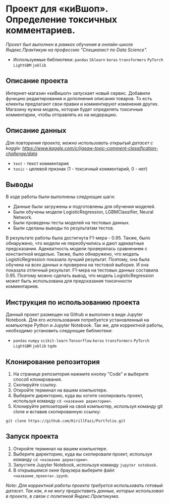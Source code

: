 # Проект для «киВшоп». Определение токсичных комментариев.

*Проект был выполнен в рамках обучения в онлайн-школе Яндекс.Практикум на профессию "Специалист по Data Science".*
- Используемые библиотеки: `pandas` `Sklearn` `keras` `transformers` `PyTorch` `LightGBM` `joblib`

## Описание проекта
Интернет-магазин «киВишоп» запускает новый сервис. 
Добавили функцию редактирования и дополнения описания товаров. То есть клиенты предлагают свои правки и комментируют изменения других. 
Магазину нужна модель, которая будет определять токсичные комментарии, чтобы отправлять их на модерацию.

## Описание данных
*Для повторения проекта, можно использовать открытый датасет с kaggle: https://www.kaggle.com/c/jigsaw-toxic-comment-classification-challenge/data*

- `text` - текст комментария
- `toxic` - целевой признак (1 - токсичный комментарий, 0 - нет)

## Выводы

В ходе работы были выполнены следующие шаги:

- Данные были загружены и подготовлены для обучения моделей.
- Были обучены модели LogisticRegression, LGBMClassifier, Neural Network.
- Были проведены тесты моделей на тестовых данных.
- Были сделаны выводы по результатам тестов.

В результате работы была достигнута F1-мера - 0.95.
Также, было обнаружено, что модели не переобучились и дают адекватные предсказания. 
Адекватность модели проверялась сравнением с константной моделью. 
Также, было обнаружено, что модель LogisticRegression показала лучший результат. 
Поэтому, она была обучена на всех данных и проверена на тестовой выборке. 
И она показала отличный результат. F1-мера на тестовых данных составила 0.95. 
Поэтому можно сделать вывод, что модель LogisticRegression может быть использована для предсказания токсичности комментариев.


## Инструкция по использованию проекта
Данный проект размещен на Github и выполнен в виде Jupyter Notebook. Для его использования потребуется установленный на компьютере Python и Jupyter Notebook. Так же, для корректной работы, необходимо установить следующие библиотеки:
- `pandas` `numpy` `scikit-learn` `Tensorflow` `keras` `transformers` `PyTorch` `LightGBM` `joblib` `tqdm`

## Клонирование репозитория

1. На странице репозитория нажмите кнопку "Code" и выберите способ клонирования.
2. Скопируйте ссылку.
3. Откройте терминал на вашем компьютере.
4. Выберите директорию, куда вы хотите скопировать проект, используя команду `cd <название дериктории>`.
5. Клонируйте репозиторий на свой компьютер, используя команду git clone и вставив скопированную ссылку:
```
git clone https://github.com/KirillFazi/Portfolio.git
```

## Запуск проекта

1. Откройте терминал на вашем компьютере.
2. Выберите директорию, куда вы скопировали проект, используя команду `cd <название дериктории>`.
3. Запустите Jupyter Notebook, используя команду `jupyter notebook`.
4. В открывшемся окне браузера выберите файл `<название_проекта>.ipynb`.

*Note: Для корректной работы проекта требуется использовать готовый датасет. Так как, я не могу предоставить данные, которые использовал в проекте, в связи с политикой Яндекс.Практикума.*
